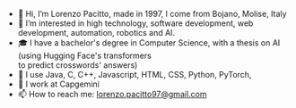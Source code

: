 - 👋 Hi, I’m Lorenzo Pacitto, made in 1997, I come from Bojano, Molise, Italy
- 👀 I’m interested in high technology, software development, web development, automation, robotics and AI. 
- 🎓 I have a bachelor's degree in Computer Science, with a thesis on AI (using Hugging Face's transformers <br> to predict crosswords' answers)
- 🌱 I use Java, C, C++, Javascript, HTML, CSS, Python, PyTorch, 
- 🏢 I work at Capgemini
- 📫 How to reach me: lorenzo.pacitto97@gmail.com    

<!---
lpacit/lpacit is a ✨ special ✨ repository because its `README.md` (this file) appears on your GitHub profile.
You can click the Preview link to take a look at your changes.
--->
